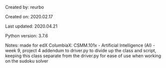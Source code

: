 Created by:       reurbo

Created on:       2020.02.17

Last updated:     2020.04.21

Python version:   3.7.6

Notes:            made for edX ColumbiaX: CSMM.101x - Artificial Intelligence (AI) - week 9, project 4
                   addendum to driver.py to divide up the class and script, keeping this class separate from the driver.py for ease of use when working on the sudoku solver
